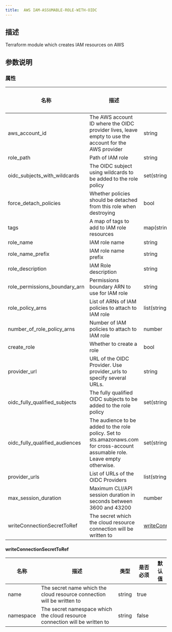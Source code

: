 ```yaml
---
title:  AWS IAM-ASSUMABLE-ROLE-WITH-OIDC
---
```


## 描述

Terraform module which creates IAM resources on AWS

## 参数说明


### 属性

 名称 | 描述 | 类型 | 是否必须 | 默认值 
 ------------ | ------------- | ------------- | ------------- | ------------- 
 aws_account_id | The AWS account ID where the OIDC provider lives, leave empty to use the account for the AWS provider | string | false |  
 role_path | Path of IAM role | string | false |  
 oidc_subjects_with_wildcards | The OIDC subject using wildcards to be added to the role policy | set(string) | false |  
 force_detach_policies | Whether policies should be detached from this role when destroying | bool | false |  
 tags | A map of tags to add to IAM role resources | map(string) | false |  
 role_name | IAM role name | string | false |  
 role_name_prefix | IAM role name prefix | string | false |  
 role_description | IAM Role description | string | false |  
 role_permissions_boundary_arn | Permissions boundary ARN to use for IAM role | string | false |  
 role_policy_arns | List of ARNs of IAM policies to attach to IAM role | list(string) | false |  
 number_of_role_policy_arns | Number of IAM policies to attach to IAM role | number | false |  
 create_role | Whether to create a role | bool | false |  
 provider_url | URL of the OIDC Provider. Use provider_urls to specify several URLs. | string | false |  
 oidc_fully_qualified_subjects | The fully qualified OIDC subjects to be added to the role policy | set(string) | false |  
 oidc_fully_qualified_audiences | The audience to be added to the role policy. Set to sts.amazonaws.com for cross-account assumable role. Leave empty otherwise. | set(string) | false |  
 provider_urls | List of URLs of the OIDC Providers | list(string) | false |  
 max_session_duration | Maximum CLI/API session duration in seconds between 3600 and 43200 | number | false |  
 writeConnectionSecretToRef | The secret which the cloud resource connection will be written to | [writeConnectionSecretToRef](#writeConnectionSecretToRef) | false |  


#### writeConnectionSecretToRef

 名称 | 描述 | 类型 | 是否必须 | 默认值 
 ------------ | ------------- | ------------- | ------------- | ------------- 
 name | The secret name which the cloud resource connection will be written to | string | true |  
 namespace | The secret namespace which the cloud resource connection will be written to | string | false |  
